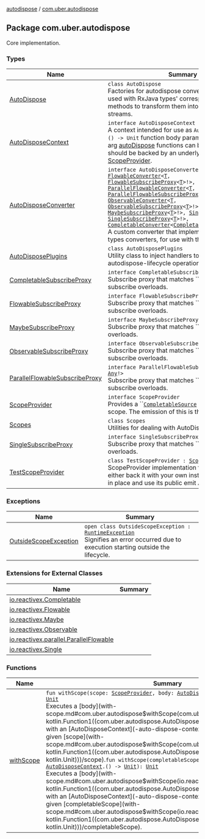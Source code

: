 [autodispose](../index.md) / [com.uber.autodispose](./index.md)

## Package com.uber.autodispose

Core implementation.

### Types

| Name | Summary |
|---|---|
| [AutoDispose](-auto-dispose/index.md) | `class AutoDispose`<br>Factories for autodispose converters that can be used with RxJava types' corresponding `as(...)` methods to transform them into auto-disposing streams.  |
| [AutoDisposeContext](-auto-dispose-context/index.md) | `interface AutoDisposeContext`<br>A context intended for use as `AutoDisposeContext.() -> Unit` function body parameters where zero-arg [autoDispose](-auto-dispose-context/auto-dispose.md) functions can be called. This should be backed by an underlying [Completable](http://reactivex.io/RxJava/2.x/javadoc/io/reactivex/Completable.html) or [ScopeProvider](-scope-provider/index.md). |
| [AutoDisposeConverter](-auto-dispose-converter.md) | `interface AutoDisposeConverter<T : `[`Any`](https://kotlinlang.org/api/latest/jvm/stdlib/kotlin/-any/index.html)`!> : `[`FlowableConverter`](http://reactivex.io/RxJava/2.x/javadoc/io/reactivex/FlowableConverter.html)`<`[`T`](-auto-dispose-converter.md#T)`, `[`FlowableSubscribeProxy`](-flowable-subscribe-proxy/index.md)`<`[`T`](-auto-dispose-converter.md#T)`>!>, `[`ParallelFlowableConverter`](http://reactivex.io/RxJava/2.x/javadoc/io/reactivex/parallel/ParallelFlowableConverter.html)`<`[`T`](-auto-dispose-converter.md#T)`, `[`ParallelFlowableSubscribeProxy`](-parallel-flowable-subscribe-proxy/index.md)`<`[`T`](-auto-dispose-converter.md#T)`>!>, `[`ObservableConverter`](http://reactivex.io/RxJava/2.x/javadoc/io/reactivex/ObservableConverter.html)`<`[`T`](-auto-dispose-converter.md#T)`, `[`ObservableSubscribeProxy`](-observable-subscribe-proxy/index.md)`<`[`T`](-auto-dispose-converter.md#T)`>!>, `[`MaybeConverter`](http://reactivex.io/RxJava/2.x/javadoc/io/reactivex/MaybeConverter.html)`<`[`T`](-auto-dispose-converter.md#T)`, `[`MaybeSubscribeProxy`](-maybe-subscribe-proxy/index.md)`<`[`T`](-auto-dispose-converter.md#T)`>!>, `[`SingleConverter`](http://reactivex.io/RxJava/2.x/javadoc/io/reactivex/SingleConverter.html)`<`[`T`](-auto-dispose-converter.md#T)`, `[`SingleSubscribeProxy`](-single-subscribe-proxy/index.md)`<`[`T`](-auto-dispose-converter.md#T)`>!>, `[`CompletableConverter`](http://reactivex.io/RxJava/2.x/javadoc/io/reactivex/CompletableConverter.html)`<`[`CompletableSubscribeProxy`](-completable-subscribe-proxy/index.md)`!>`<br>A custom converter that implements all the RxJava types converters, for use with the `as()` operator. |
| [AutoDisposePlugins](-auto-dispose-plugins/index.md) | `class AutoDisposePlugins`<br>Utility class to inject handlers to certain standard autodispose-lifecycle operations. |
| [CompletableSubscribeProxy](-completable-subscribe-proxy/index.md) | `interface CompletableSubscribeProxy`<br>Subscribe proxy that matches ``[`Completable`](http://reactivex.io/RxJava/2.x/javadoc/io/reactivex/Completable.html)'s subscribe overloads. |
| [FlowableSubscribeProxy](-flowable-subscribe-proxy/index.md) | `interface FlowableSubscribeProxy<T : `[`Any`](https://kotlinlang.org/api/latest/jvm/stdlib/kotlin/-any/index.html)`!>`<br>Subscribe proxy that matches ``[`Flowable`](http://reactivex.io/RxJava/2.x/javadoc/io/reactivex/Flowable.html)'s subscribe overloads. |
| [MaybeSubscribeProxy](-maybe-subscribe-proxy/index.md) | `interface MaybeSubscribeProxy<T : `[`Any`](https://kotlinlang.org/api/latest/jvm/stdlib/kotlin/-any/index.html)`!>`<br>Subscribe proxy that matches ``[`Maybe`](http://reactivex.io/RxJava/2.x/javadoc/io/reactivex/Maybe.html)'s subscribe overloads. |
| [ObservableSubscribeProxy](-observable-subscribe-proxy/index.md) | `interface ObservableSubscribeProxy<T : `[`Any`](https://kotlinlang.org/api/latest/jvm/stdlib/kotlin/-any/index.html)`!>`<br>Subscribe proxy that matches ``[`Observable`](http://reactivex.io/RxJava/2.x/javadoc/io/reactivex/Observable.html)'s subscribe overloads. |
| [ParallelFlowableSubscribeProxy](-parallel-flowable-subscribe-proxy/index.md) | `interface ParallelFlowableSubscribeProxy<T : `[`Any`](https://kotlinlang.org/api/latest/jvm/stdlib/kotlin/-any/index.html)`!>`<br>Subscribe proxy that matches ``[`ParallelFlowable`](http://reactivex.io/RxJava/2.x/javadoc/io/reactivex/parallel/ParallelFlowable.html)'s subscribe overloads. |
| [ScopeProvider](-scope-provider/index.md) | `interface ScopeProvider`<br>Provides a ``[`CompletableSource`](http://reactivex.io/RxJava/2.x/javadoc/io/reactivex/CompletableSource.html) representation of a scope. The emission of this is the signal |
| [Scopes](-scopes/index.md) | `class Scopes`<br>Utilities for dealing with AutoDispose scopes. |
| [SingleSubscribeProxy](-single-subscribe-proxy/index.md) | `interface SingleSubscribeProxy<T : `[`Any`](https://kotlinlang.org/api/latest/jvm/stdlib/kotlin/-any/index.html)`!>`<br>Subscribe proxy that matches ``[`Single`](http://reactivex.io/RxJava/2.x/javadoc/io/reactivex/Single.html)'s subscribe overloads. |
| [TestScopeProvider](-test-scope-provider/index.md) | `class TestScopeProvider : `[`ScopeProvider`](-scope-provider/index.md)<br>ScopeProvider implementation for testing. You can either back it with your own instance, or just stub it in place and use its public emit APIs. |

### Exceptions

| Name | Summary |
|---|---|
| [OutsideScopeException](-outside-scope-exception/index.md) | `open class OutsideScopeException : `[`RuntimeException`](https://docs.oracle.com/javase/6/docs/api/java/lang/RuntimeException.html)<br>Signifies an error occurred due to execution starting outside the lifecycle. |

### Extensions for External Classes

| Name | Summary |
|---|---|
| [io.reactivex.Completable](io.reactivex.-completable/index.md) |  |
| [io.reactivex.Flowable](io.reactivex.-flowable/index.md) |  |
| [io.reactivex.Maybe](io.reactivex.-maybe/index.md) |  |
| [io.reactivex.Observable](io.reactivex.-observable/index.md) |  |
| [io.reactivex.parallel.ParallelFlowable](io.reactivex.parallel.-parallel-flowable/index.md) |  |
| [io.reactivex.Single](io.reactivex.-single/index.md) |  |

### Functions

| Name | Summary |
|---|---|
| [withScope](with-scope.md) | `fun withScope(scope: `[`ScopeProvider`](-scope-provider/index.md)`, body: `[`AutoDisposeContext`](-auto-dispose-context/index.md)`.() -> `[`Unit`](https://kotlinlang.org/api/latest/jvm/stdlib/kotlin/-unit/index.html)`): `[`Unit`](https://kotlinlang.org/api/latest/jvm/stdlib/kotlin/-unit/index.html)<br>Executes a [body](with-scope.md#com.uber.autodispose$withScope(com.uber.autodispose.ScopeProvider, kotlin.Function1((com.uber.autodispose.AutoDisposeContext, kotlin.Unit)))/body) with an [AutoDisposeContext](-auto-dispose-context/index.md) backed by the given [scope](with-scope.md#com.uber.autodispose$withScope(com.uber.autodispose.ScopeProvider, kotlin.Function1((com.uber.autodispose.AutoDisposeContext, kotlin.Unit)))/scope).`fun withScope(completableScope: `[`Completable`](http://reactivex.io/RxJava/2.x/javadoc/io/reactivex/Completable.html)`, body: `[`AutoDisposeContext`](-auto-dispose-context/index.md)`.() -> `[`Unit`](https://kotlinlang.org/api/latest/jvm/stdlib/kotlin/-unit/index.html)`): `[`Unit`](https://kotlinlang.org/api/latest/jvm/stdlib/kotlin/-unit/index.html)<br>Executes a [body](with-scope.md#com.uber.autodispose$withScope(io.reactivex.Completable, kotlin.Function1((com.uber.autodispose.AutoDisposeContext, kotlin.Unit)))/body) with an [AutoDisposeContext](-auto-dispose-context/index.md) backed by the given [completableScope](with-scope.md#com.uber.autodispose$withScope(io.reactivex.Completable, kotlin.Function1((com.uber.autodispose.AutoDisposeContext, kotlin.Unit)))/completableScope). |
